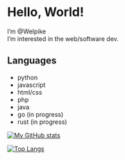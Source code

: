# Hello, World!

I’m @Welpike  
I’m interested in the web/software dev.

## Languages
- python
- javascript
- html/css
- php
- java
- go (in progress)
- rust (in progress)

[![My GitHub stats](https://github-readme-stats.vercel.app/api?username=Welpike&show_icons=true&theme=radical)](https://github.com/Welpike)

[![Top Langs](https://github-readme-stats.vercel.app/api/top-langs/?username=Welpike&hide=css&layout=compact)](https://github.com/Welpike)
